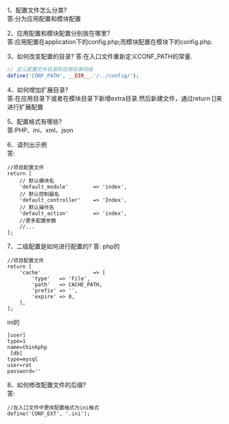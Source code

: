 1、配置文件怎么分类?<br>
答:分为应用配置和模块配置<br>

2、应用配置和模块配置分别放在哪里?<br>
答:应用配置在application下的config.php;而模块配置在模块下的config.php.<br>

3、如何改变配置的目录?
答:在入口文件重新定义CONF_PATH的常量.
```php
// 定义配置文件目录和应用目录同级
define('CONF_PATH', __DIR__.'/../config/');
```

4、如何增加扩展目录?<br>
答:在应用目录下或者在模块目录下新增extra目录.然后新建文件，通过return []来进行扩展配置


5、配置格式有哪些?<br>
答:PHP、ini、xml、json

6、请列出示例<br>
答:
```
//项目配置文件
return [
    // 默认模块名
    'default_module'        => 'index',
    // 默认控制器名
    'default_controller'    => 'Index',
    // 默认操作名
    'default_action'        => 'index',
    //更多配置参数
    //...
];
```
7、二级配置是如何进行配置的?
答:
php的
```
//项目配置文件
return [
    'cache'                 => [
        'type'   => 'File',
        'path'   => CACHE_PATH,
        'prefix' => '',
        'expire' => 0,
    ],
];
```
ini的
```
[user]
type=1
name=thinkphp
 [db]
type=mysql
user=rot
password=''
```

8、如何修改配置文件的后缀?<br>
答:
```
//在入口文件中更改配置格式为ini格式
define('CONF_EXT', '.ini');
```
